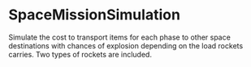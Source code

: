 # SpaceMissionSimulation

Simulate the cost to transport items for each phase to other space destinations with chances of explosion depending on the load rockets carries. Two types of rockets are included.

